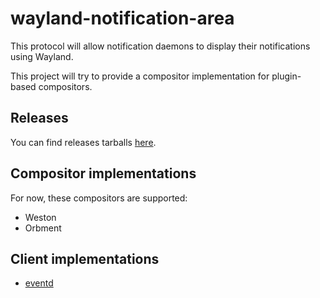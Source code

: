 wayland-notification-area
=========================

This protocol will allow notification daemons to display their notifications using Wayland.

This project will try to provide a compositor implementation for plugin-based compositors.


Releases
--------

You can find releases tarballs [here](http://download.tuxfamily.org/eventd/wayland-notification-area/).


Compositor implementations
--------------------------

For now, these compositors are supported:

* Weston
* Orbment


Client implementations
----------------------

* [eventd](http://www.eventd.org/)
